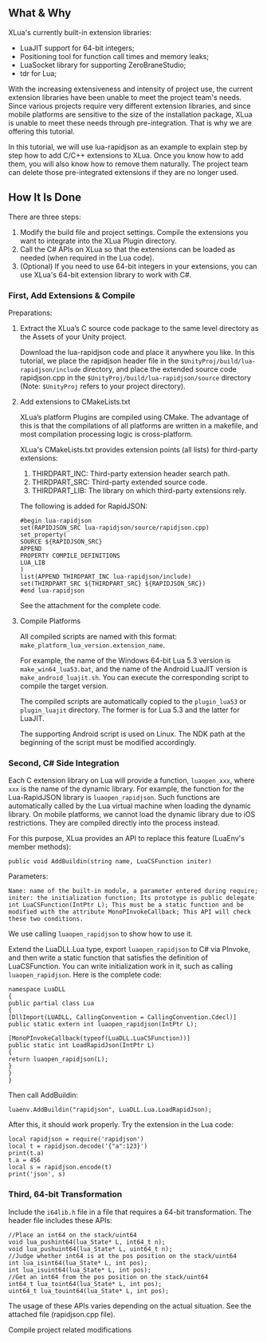 
## What & Why

XLua's currently built-in extension libraries:

* LuaJIT support for 64-bit integers;
* Positioning tool for function call times and memory leaks;
* LuaSocket library for supporting ZeroBraneStudio;
* tdr for Lua;

With the increasing extensiveness and intensity of project use, the current extension libraries have been unable to meet the project team's needs. Since various projects require very different extension libraries, and since mobile platforms are sensitive to the size of the installation package, XLua is unable to meet these needs through pre-integration. That is why we are offering this tutorial.

In this tutorial, we will use lua-rapidjson as an example to explain step by step how to add C/C++ extensions to XLua. Once you know how to add them, you will also know how to remove them naturally. The project team can delete those pre-integrated extensions if they are no longer used.

## How It Is Done

There are three steps:

1. Modify the build file and project settings. Compile the extensions you want to integrate into the XLua Plugin directory.
2. Call the C# APIs on XLua so that the extensions can be loaded as needed (when required in the Lua code).
3. (Optional) If you need to use 64-bit integers in your extensions, you can use XLua's 64-bit extension library to work with C#.

### First, Add Extensions & Compile

Preparations:

1. Extract the XLua’s C source code package to the same level directory as the Assets of your Unity project.

   Download the lua-rapidjson code and place it anywhere you like. In this tutorial, we place the rapidjson header file in the `$UnityProj/build/lua-rapidjson/include` directory, and place the extended source code rapidjson.cpp in the `$UnityProj/build/lua-rapidjson/source` directory (Note: `$UnityProj` refers to your project directory).

2. Add extensions to CMakeLists.txt

   XLua’s platform Plugins are compiled using CMake. The advantage of this is that the compilations of all platforms are written in a makefile, and most compilation processing logic is cross-platform.

   XLua's CMakeLists.txt provides extension points (all lists) for third-party extensions:
   1. THIRDPART_INC: Third-party extension header search path.
   2. THIRDPART_SRC: Third-party extended source code.
   3. THIRDPART_LIB: The library on which third-party extensions rely.

   The following is added for RapidJSON:

   ```
   #begin lua-rapidjson
   set(RAPIDJSON_SRC lua-rapidjson/source/rapidjson.cpp)
   set_property(
   SOURCE ${RAPIDJSON_SRC}
   APPEND
   PROPERTY COMPILE_DEFINITIONS
   LUA_LIB
   )
   list(APPEND THIRDPART_INC lua-rapidjson/include)
   set(THIRDPART_SRC ${THIRDPART_SRC} ${RAPIDJSON_SRC})
   #end lua-rapidjson
   ```

   See the attachment for the complete code.

3. Compile Platforms

   All compiled scripts are named with this format: `make_platform_lua_version.extension_name`.

   For example, the name of the Windows 64-bit Lua 5.3 version is `make_win64_lua53.bat`, and the name of the Android LuaJIT version is `make_android_luajit.sh`. You can execute the corresponding script to compile the target version.

   The compiled scripts are automatically copied to the `plugin_lua53` or `plugin_luajit` directory. The former is for Lua 5.3 and the latter for LuaJIT.

   The supporting Android script is used on Linux. The NDK path at the beginning of the script must be modified accordingly.

### Second, C# Side Integration

Each C extension library on Lua will provide a function, `luaopen_xxx`, where `xxx` is the name of the dynamic library. For example, the function for the Lua-RapidJSON library is `luaopen_rapidjson`. Such functions are automatically called by the Lua virtual machine when loading the dynamic library. On mobile platforms, we cannot load the dynamic library due to iOS restrictions. They are compiled directly into the process instead.

For this purpose, XLua provides an API to replace this feature (LuaEnv's member methods):

```
public void AddBuildin(string name, LuaCSFunction initer)
```

Parameters:

```
Name: name of the built-in module, a parameter entered during require; 
initer: the initialization function; Its prototype is public delegate int LuaCSFunction(IntPtr L); This must be a static function and be modified with the attribute MonoPInvokeCallback; This API will check these two conditions.
```

We use calling `luaopen_rapidjson` to show how to use it.

Extend the LuaDLL.Lua type, export `luaopen_rapidjson` to C# via PInvoke, and then write a static function that satisfies the definition of LuaCSFunction. You can write initialization work in it, such as calling `luaopen_rapidjson`. Here is the complete code:

```
namespace LuaDLL
{
public partial class Lua
{
[DllImport(LUADLL, CallingConvention = CallingConvention.Cdecl)]
public static extern int luaopen_rapidjson(IntPtr L);

[MonoPInvokeCallback(typeof(LuaDLL.LuaCSFunction))]
public static int LoadRapidJson(IntPtr L)
{
return luaopen_rapidjson(L);
}
}
}
```

Then call AddBuildin:

```
luaenv.AddBuildin("rapidjson", LuaDLL.Lua.LoadRapidJson);
```

After this, it should work properly. Try the extension in the Lua code:

```
local rapidjson = require('rapidjson')
local t = rapidjson.decode('{"a":123}')
print(t.a)
t.a = 456
local s = rapidjson.encode(t)
print('json', s)
```

### Third, 64-bit Transformation

Include the `i64lib.h` file in a file that requires a 64-bit transformation. The header file includes these APIs:

```
//Place an int64 on the stack/uint64
void lua_pushint64(lua_State* L, int64_t n);
void lua_pushuint64(lua_State* L, uint64_t n);
//Judge whether int64 is at the pos position on the stack/uint64
int lua_isint64(lua_State* L, int pos);
int lua_isuint64(lua_State* L, int pos);
//Get an int64 from the pos position on the stack/uint64
int64_t lua_toint64(lua_State* L, int pos);
uint64_t lua_touint64(lua_State* L, int pos);
```

The usage of these APIs varies depending on the actual situation. See the attached file (rapidjson.cpp file).

Compile project related modifications
